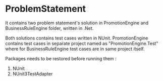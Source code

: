 # ProblemStatement

It contains two problem statement's solution in PromotionEngine and BusinessRuleEngine folder, written in .Net.

Both solutions contains test cases written in NUnit.
PromotionEngine contains test cases in separate project named as "PromotionEngine.Test" where for BusinessRuleEngine test cases are in same project itself. 

Packages needs to be restored before running them :
1. NUnit
2. NUnit3TestAdapter
